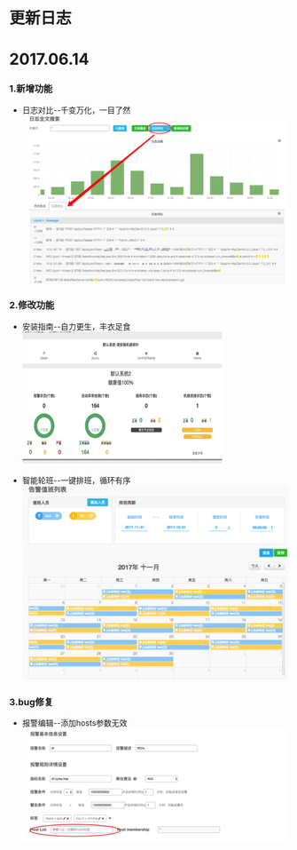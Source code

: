 # **更新日志**

# 2017.06.14

### 1.新增功能
* 日志对比--千变万化，一目了然
![](/part5/images/17-06-14_1.png)

### 2.修改功能
* 安装指南--自力更生，丰衣足食
![](/part5/images/17-06-14_2.gif)


* 智能轮班--一键排班，循环有序
![](/part5/images/17-06-14_3.png)


### 3.bug修复
* 报警编辑--添加hosts参数无效
![](/part5/images/17-06-14_4.png)
